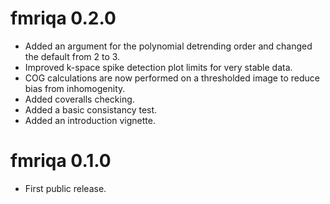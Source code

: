 # fmriqa 0.2.0
* Added an argument for the polynomial detrending order and changed the default
from 2 to 3.
* Improved k-space spike detection plot limits for very stable data.
* COG calculations are now performed on a thresholded image to reduce bias from
inhomogenity.
* Added coveralls checking.
* Added a basic consistancy test.
* Added an introduction vignette.

# fmriqa 0.1.0
* First public release.
